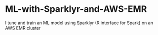 # ML-with-Sparklyr-and-AWS-EMR
I tune and train an ML model using Sparklyr (R interface for Spark) on an AWS EMR cluster
